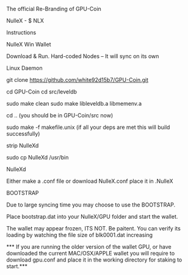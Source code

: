The official Re-Branding of GPU-Coin

NulleX - $ NLX

Instructions


NulleX Win Wallet

Download & Run.  Hard-coded Nodes – It will sync on its own



Linux Daemon

git clone https://github.com/white92d15b7/GPU-Coin.git

cd GPU-Coin
cd src/leveldb

sudo make clean
sudo make libleveldb.a libmemenv.a

cd .. (you should be in GPU-Coin/src now)

sudo make -f makefile.unix (if all your deps are met this will build successfully)

strip NulleXd

sudo cp NulleXd /usr/bin

NulleXd

Either make a .conf file or download NulleX.conf place it in .NulleX



BOOTSTRAP

Due to large syncing time you may choose to use the BOOTSTRAP. 

Place bootstrap.dat into your NulleX/GPU folder and start the wallet.

The wallet may appear frozen, ITS NOT.  Be paitent.  You can verify its loading by watching the file size of blk0001.dat increasing





*** If you are running the older version of the wallet GPU, or have downloaded the current MAC/OSX/APPLE wallet you will require to download gpu.conf and place it in the working directory for staking to start.***


